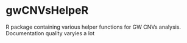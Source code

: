 # gwCNVsHelpeR
R package containing various helper functions for GW CNVs analysis. Documentation quality varyies a lot
